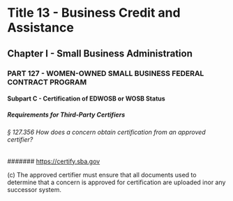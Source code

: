 
# Title 13 - Business Credit and Assistance
## Chapter I - Small Business Administration
### PART 127 - WOMEN-OWNED SMALL BUSINESS FEDERAL CONTRACT PROGRAM
#### Subpart C - Certification of EDWOSB or WOSB Status
##### Requirements for Third-Party Certifiers
###### § 127.356 How does a concern obtain certification from an approved certifier?
####### https://certify.sba.gov

(c) The approved certifier must ensure that all documents used to determine that a concern is approved for certification are uploaded inor any successor system.
